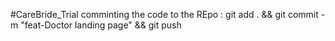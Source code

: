 #CareBride_Trial
comminting the code to the REpo : git add . && git commit -m "feat-Doctor landing page" && git push